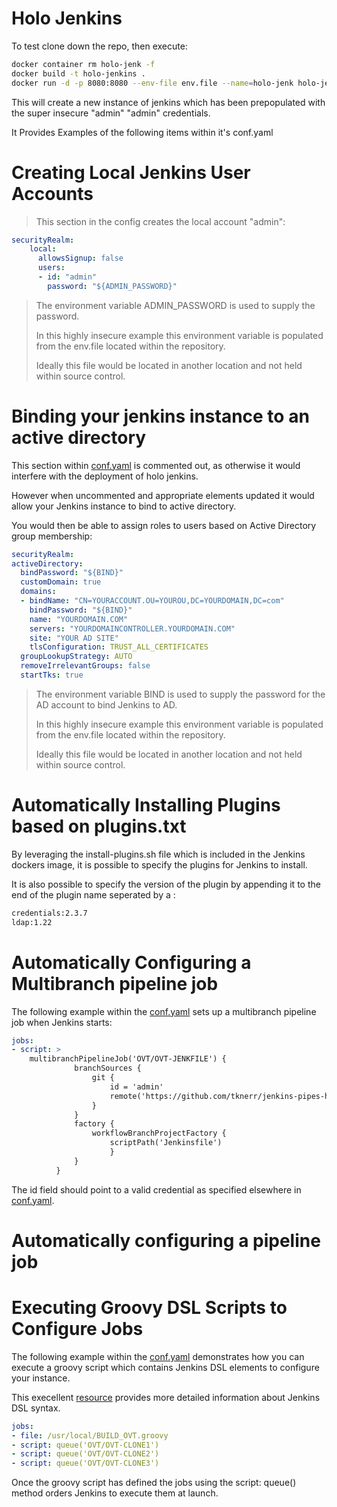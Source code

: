 # Holo Jenkins

To test clone down the repo, then execute:

```bash
docker container rm holo-jenk -f
docker build -t holo-jenkins .
docker run -d -p 8080:8080 --env-file env.file --name=holo-jenk holo-jenkins
```

This will create a new instance of jenkins which has been prepopulated with the super insecure "admin" "admin" credentials.

It Provides Examples of the following items within it's conf.yaml

# Creating Local Jenkins User Accounts

> This section in the config creates the local account "admin":

  ```yaml
  securityRealm:
      local:
        allowsSignup: false
        users:
        - id: "admin"          
          password: "${ADMIN_PASSWORD}"
  ```

> The environment variable ADMIN_PASSWORD is used to supply the password. 
>
> In this highly insecure example this environment variable is populated from the env.file located within the repository.
>
> Ideally this file would be located in another location and not held within source control.

# Binding your jenkins instance to an active directory

This section within [conf.yaml](conf.yaml) is commented out, as otherwise it would interfere with the deployment of holo jenkins.

However when uncommented and appropriate elements updated it would allow your Jenkins instance to bind to active directory.

You would then be able to assign roles to users based on Active Directory group membership:

  ```yaml
  securityRealm:
  activeDirectory:
    bindPassword: "${BIND}"
    customDomain: true
    domains:
    - bindName: "CN=YOURACCOUNT.OU=YOUROU,DC=YOURDOMAIN,DC=com"
      bindPassword: "${BIND}"
      name: "YOURDOMAIN.COM"
      servers: "YOURDOMAINCONTROLLER.YOURDOMAIN.COM"
      site: "YOUR AD SITE"
      tlsConfiguration: TRUST_ALL_CERTIFICATES
    groupLookupStrategy: AUTO
    removeIrrelevantGroups: false
    startTks: true
  ```

> The environment variable BIND is used to supply the password for the AD account to bind Jenkins to AD. 
>
> In this highly insecure example this environment variable is populated from the env.file located within the repository.
>
> Ideally this file would be located in another location and not held within source control.

# Automatically Installing Plugins based on plugins.txt

By leveraging the install-plugins.sh file which is included in the Jenkins dockers image, it is possible to specify the plugins for Jenkins to install.

It is also possible to specify the version of the plugin by appending it to the end of the plugin name seperated by a :

  ```bash
  credentials:2.3.7
  ldap:1.22
  ```

# Automatically Configuring a Multibranch pipeline job

The following example within the [conf.yaml](conf.yaml) sets up a multibranch pipeline job when Jenkins starts:

  ```yaml
  jobs:
  - script: >
      multibranchPipelineJob('OVT/OVT-JENKFILE') {
                branchSources {
                    git {
                        id = 'admin'
                        remote('https://github.com/tknerr/jenkins-pipes-helloworld.git')
                    }
                }
                factory {
                    workflowBranchProjectFactory {
                        scriptPath('Jenkinsfile')
                        }
                }
            }
  ```

The id field should point to a valid credential as specified elsewhere in [conf.yaml](conf.yaml).

# Automatically configuring a pipeline job

# Executing Groovy DSL Scripts to Configure Jobs

The following example within the [conf.yaml](conf.yaml) demonstrates how you can execute a groovy script which contains Jenkins DSL elements to configure your instance.

This execellent [resource](https://jenkinsci.github.io/job-dsl-plugin/) provides more detailed information about Jenkins DSL syntax.

  ```yaml
  jobs:
  - file: /usr/local/BUILD_OVT.groovy
  - script: queue('OVT/OVT-CLONE1')
  - script: queue('OVT/OVT-CLONE2')
  - script: queue('OVT/OVT-CLONE3')
  ```

Once the groovy script has defined the jobs using the script: queue() method orders Jenkins to execute them at launch.